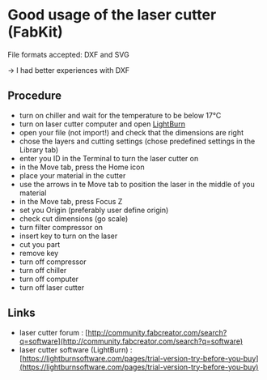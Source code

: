 # Good usage of the laser cutter (FabKit)

File formats accepted: DXF and SVG

-> I had better experiences with DXF

## Procedure

- turn on chiller and wait for the temperature to be below 17°C
- turn on laser cutter computer and open [LightBurn](https://lightburnsoftware.com/pages/trial-version-try-before-you-buy)
- open your file (not import!) and check that the dimensions are right
- chose the layers and cutting settings (chose predefined settings in the Library tab)
- enter you ID in the Terminal to turn the laser cutter on
- in the Move tab, press the Home icon
- place your material in the cutter
- use the arrows in te Move tab to position the laser in the middle of you material
- in the Move tab, press Focus Z
- set you Origin (preferably user define origin)
- check cut dimensions (go scale)
- turn filter compressor on
- insert key to turn on the laser
- cut you part
- remove key
- turn off compressor
- turn off chiller
- turn off computer
- turn off laser cutter 

## Links

- laser cutter forum : [http://community.fabcreator.com/search?q=software](http://community.fabcreator.com/search?q=software)
- laser cutter software (LightBurn) : [https://lightburnsoftware.com/pages/trial-version-try-before-you-buy](https://lightburnsoftware.com/pages/trial-version-try-before-you-buy)